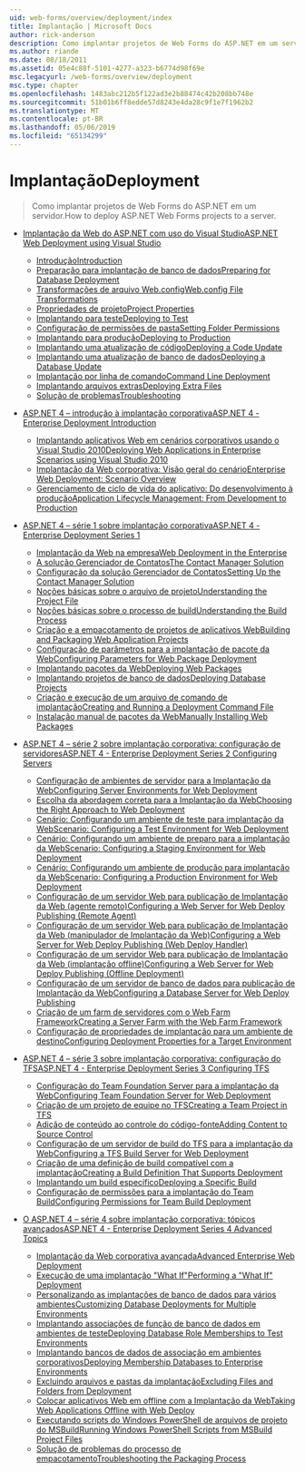 ```yaml
---
uid: web-forms/overview/deployment/index
title: Implantação | Microsoft Docs
author: rick-anderson
description: Como implantar projetos de Web Forms do ASP.NET em um servidor.
ms.author: riande
ms.date: 08/18/2011
ms.assetid: 05e4c88f-5101-4277-a323-b6774d98f69e
msc.legacyurl: /web-forms/overview/deployment
msc.type: chapter
ms.openlocfilehash: 1483abc212b5f122ad3e2b88474c42b208bb748e
ms.sourcegitcommit: 51b01b6ff8edde57d8243e4da28c9f1e7f1962b2
ms.translationtype: MT
ms.contentlocale: pt-BR
ms.lasthandoff: 05/06/2019
ms.locfileid: "65134299"
---
```

# <a name="deployment"></a><span data-ttu-id="aa658-103">Implantação</span><span class="sxs-lookup"><span data-stu-id="aa658-103">Deployment</span></span>

> <span data-ttu-id="aa658-104">Como implantar projetos de Web Forms do ASP.NET em um servidor.</span><span class="sxs-lookup"><span data-stu-id="aa658-104">How to deploy ASP.NET Web Forms projects to a server.</span></span>

- [<span data-ttu-id="aa658-105">Implantação da Web do ASP.NET com uso do Visual Studio</span><span class="sxs-lookup"><span data-stu-id="aa658-105">ASP.NET Web Deployment using Visual Studio</span></span>](visual-studio-web-deployment/index.md)

    - [<span data-ttu-id="aa658-106">Introdução</span><span class="sxs-lookup"><span data-stu-id="aa658-106">Introduction</span></span>](visual-studio-web-deployment/introduction.md)
    - [<span data-ttu-id="aa658-107">Preparação para implantação de banco de dados</span><span class="sxs-lookup"><span data-stu-id="aa658-107">Preparing for Database Deployment</span></span>](visual-studio-web-deployment/preparing-databases.md)
    - [<span data-ttu-id="aa658-108">Transformações de arquivo Web.config</span><span class="sxs-lookup"><span data-stu-id="aa658-108">Web.config File Transformations</span></span>](visual-studio-web-deployment/web-config-transformations.md)
    - [<span data-ttu-id="aa658-109">Propriedades de projeto</span><span class="sxs-lookup"><span data-stu-id="aa658-109">Project Properties</span></span>](visual-studio-web-deployment/project-properties.md)
    - [<span data-ttu-id="aa658-110">Implantando para teste</span><span class="sxs-lookup"><span data-stu-id="aa658-110">Deploying to Test</span></span>](visual-studio-web-deployment/deploying-to-iis.md)
    - [<span data-ttu-id="aa658-111">Configuração de permissões de pasta</span><span class="sxs-lookup"><span data-stu-id="aa658-111">Setting Folder Permissions</span></span>](visual-studio-web-deployment/setting-folder-permissions.md)
    - [<span data-ttu-id="aa658-112">Implantando para produção</span><span class="sxs-lookup"><span data-stu-id="aa658-112">Deploying to Production</span></span>](visual-studio-web-deployment/deploying-to-production.md)
    - [<span data-ttu-id="aa658-113">Implantando uma atualização de código</span><span class="sxs-lookup"><span data-stu-id="aa658-113">Deploying a Code Update</span></span>](visual-studio-web-deployment/deploying-a-code-update.md)
    - [<span data-ttu-id="aa658-114">Implantando uma atualização de banco de dados</span><span class="sxs-lookup"><span data-stu-id="aa658-114">Deploying a Database Update</span></span>](visual-studio-web-deployment/deploying-a-database-update.md)
    - [<span data-ttu-id="aa658-115">Implantação por linha de comando</span><span class="sxs-lookup"><span data-stu-id="aa658-115">Command Line Deployment</span></span>](visual-studio-web-deployment/command-line-deployment.md)
    - [<span data-ttu-id="aa658-116">Implantando arquivos extras</span><span class="sxs-lookup"><span data-stu-id="aa658-116">Deploying Extra Files</span></span>](visual-studio-web-deployment/deploying-extra-files.md)
    - [<span data-ttu-id="aa658-117">Solução de problemas</span><span class="sxs-lookup"><span data-stu-id="aa658-117">Troubleshooting</span></span>](visual-studio-web-deployment/troubleshooting.md)
- [<span data-ttu-id="aa658-118">ASP.NET 4 – introdução à implantação corporativa</span><span class="sxs-lookup"><span data-stu-id="aa658-118">ASP.NET 4 - Enterprise Deployment Introduction</span></span>](deploying-web-applications-in-enterprise-scenarios/index.md)

    - [<span data-ttu-id="aa658-119">Implantando aplicativos Web em cenários corporativos usando o Visual Studio 2010</span><span class="sxs-lookup"><span data-stu-id="aa658-119">Deploying Web Applications in Enterprise Scenarios using Visual Studio 2010</span></span>](deploying-web-applications-in-enterprise-scenarios/deploying-web-applications-in-enterprise-scenarios.md)
    - [<span data-ttu-id="aa658-120">Implantação da Web corporativa: Visão geral do cenário</span><span class="sxs-lookup"><span data-stu-id="aa658-120">Enterprise Web Deployment: Scenario Overview</span></span>](deploying-web-applications-in-enterprise-scenarios/enterprise-web-deployment-scenario-overview.md)
    - [<span data-ttu-id="aa658-121">Gerenciamento de ciclo de vida do aplicativo: Do desenvolvimento à produção</span><span class="sxs-lookup"><span data-stu-id="aa658-121">Application Lifecycle Management: From Development to Production</span></span>](deploying-web-applications-in-enterprise-scenarios/application-lifecycle-management-from-development-to-production.md)
- [<span data-ttu-id="aa658-122">ASP.NET 4 – série 1 sobre implantação corporativa</span><span class="sxs-lookup"><span data-stu-id="aa658-122">ASP.NET 4 - Enterprise Deployment Series 1</span></span>](web-deployment-in-the-enterprise/index.md)

    - [<span data-ttu-id="aa658-123">Implantação da Web na empresa</span><span class="sxs-lookup"><span data-stu-id="aa658-123">Web Deployment in the Enterprise</span></span>](web-deployment-in-the-enterprise/web-deployment-in-the-enterprise.md)
    - [<span data-ttu-id="aa658-124">A solução Gerenciador de Contatos</span><span class="sxs-lookup"><span data-stu-id="aa658-124">The Contact Manager Solution</span></span>](web-deployment-in-the-enterprise/the-contact-manager-solution.md)
    - [<span data-ttu-id="aa658-125">Configuração da solução Gerenciador de Contatos</span><span class="sxs-lookup"><span data-stu-id="aa658-125">Setting Up the Contact Manager Solution</span></span>](web-deployment-in-the-enterprise/setting-up-the-contact-manager-solution.md)
    - [<span data-ttu-id="aa658-126">Noções básicas sobre o arquivo de projeto</span><span class="sxs-lookup"><span data-stu-id="aa658-126">Understanding the Project File</span></span>](web-deployment-in-the-enterprise/understanding-the-project-file.md)
    - [<span data-ttu-id="aa658-127">Noções básicas sobre o processo de build</span><span class="sxs-lookup"><span data-stu-id="aa658-127">Understanding the Build Process</span></span>](web-deployment-in-the-enterprise/understanding-the-build-process.md)
    - [<span data-ttu-id="aa658-128">Criação e a empacotamento de projetos de aplicativos Web</span><span class="sxs-lookup"><span data-stu-id="aa658-128">Building and Packaging Web Application Projects</span></span>](web-deployment-in-the-enterprise/building-and-packaging-web-application-projects.md)
    - [<span data-ttu-id="aa658-129">Configuração de parâmetros para a implantação de pacote da Web</span><span class="sxs-lookup"><span data-stu-id="aa658-129">Configuring Parameters for Web Package Deployment</span></span>](web-deployment-in-the-enterprise/configuring-parameters-for-web-package-deployment.md)
    - [<span data-ttu-id="aa658-130">Implantando pacotes da Web</span><span class="sxs-lookup"><span data-stu-id="aa658-130">Deploying Web Packages</span></span>](web-deployment-in-the-enterprise/deploying-web-packages.md)
    - [<span data-ttu-id="aa658-131">Implantando projetos de banco de dados</span><span class="sxs-lookup"><span data-stu-id="aa658-131">Deploying Database Projects</span></span>](web-deployment-in-the-enterprise/deploying-database-projects.md)
    - [<span data-ttu-id="aa658-132">Criação e execução de um arquivo de comando de implantação</span><span class="sxs-lookup"><span data-stu-id="aa658-132">Creating and Running a Deployment Command File</span></span>](web-deployment-in-the-enterprise/creating-and-running-a-deployment-command-file.md)
    - [<span data-ttu-id="aa658-133">Instalação manual de pacotes da Web</span><span class="sxs-lookup"><span data-stu-id="aa658-133">Manually Installing Web Packages</span></span>](web-deployment-in-the-enterprise/manually-installing-web-packages.md)
- [<span data-ttu-id="aa658-134">ASP.NET 4 – série 2 sobre implantação corporativa: configuração de servidores</span><span class="sxs-lookup"><span data-stu-id="aa658-134">ASP.NET 4 - Enterprise Deployment Series 2 Configuring Servers</span></span>](configuring-server-environments-for-web-deployment/index.md)

    - [<span data-ttu-id="aa658-135">Configuração de ambientes de servidor para a Implantação da Web</span><span class="sxs-lookup"><span data-stu-id="aa658-135">Configuring Server Environments for Web Deployment</span></span>](configuring-server-environments-for-web-deployment/configuring-server-environments-for-web-deployment.md)
    - [<span data-ttu-id="aa658-136">Escolha da abordagem correta para a Implantação da Web</span><span class="sxs-lookup"><span data-stu-id="aa658-136">Choosing the Right Approach to Web Deployment</span></span>](configuring-server-environments-for-web-deployment/choosing-the-right-approach-to-web-deployment.md)
    - [<span data-ttu-id="aa658-137">Cenário: Configurando um ambiente de teste para implantação da Web</span><span class="sxs-lookup"><span data-stu-id="aa658-137">Scenario: Configuring a Test Environment for Web Deployment</span></span>](configuring-server-environments-for-web-deployment/scenario-configuring-a-test-environment-for-web-deployment.md)
    - [<span data-ttu-id="aa658-138">Cenário: Configurando um ambiente de preparo para a implantação da Web</span><span class="sxs-lookup"><span data-stu-id="aa658-138">Scenario: Configuring a Staging Environment for Web Deployment</span></span>](configuring-server-environments-for-web-deployment/scenario-configuring-a-staging-environment-for-web-deployment.md)
    - [<span data-ttu-id="aa658-139">Cenário: Configurando um ambiente de produção para implantação da Web</span><span class="sxs-lookup"><span data-stu-id="aa658-139">Scenario: Configuring a Production Environment for Web Deployment</span></span>](configuring-server-environments-for-web-deployment/scenario-configuring-a-production-environment-for-web-deployment.md)
    - [<span data-ttu-id="aa658-140">Configuração de um servidor Web para publicação de Implantação da Web (agente remoto)</span><span class="sxs-lookup"><span data-stu-id="aa658-140">Configuring a Web Server for Web Deploy Publishing (Remote Agent)</span></span>](configuring-server-environments-for-web-deployment/configuring-a-web-server-for-web-deploy-publishing-remote-agent.md)
    - [<span data-ttu-id="aa658-141">Configuração de um servidor Web para publicação de Implantação da Web (manipulador de Implantação da Web)</span><span class="sxs-lookup"><span data-stu-id="aa658-141">Configuring a Web Server for Web Deploy Publishing (Web Deploy Handler)</span></span>](configuring-server-environments-for-web-deployment/configuring-a-web-server-for-web-deploy-publishing-web-deploy-handler.md)
    - [<span data-ttu-id="aa658-142">Configuração de um servidor Web para publicação de Implantação da Web (implantação offline)</span><span class="sxs-lookup"><span data-stu-id="aa658-142">Configuring a Web Server for Web Deploy Publishing (Offline Deployment)</span></span>](configuring-server-environments-for-web-deployment/configuring-a-web-server-for-web-deploy-publishing-offline-deployment.md)
    - [<span data-ttu-id="aa658-143">Configuração de um servidor de banco de dados para publicação de Implantação da Web</span><span class="sxs-lookup"><span data-stu-id="aa658-143">Configuring a Database Server for Web Deploy Publishing</span></span>](configuring-server-environments-for-web-deployment/configuring-a-database-server-for-web-deploy-publishing.md)
    - [<span data-ttu-id="aa658-144">Criação de um farm de servidores com o Web Farm Framework</span><span class="sxs-lookup"><span data-stu-id="aa658-144">Creating a Server Farm with the Web Farm Framework</span></span>](configuring-server-environments-for-web-deployment/creating-a-server-farm-with-the-web-farm-framework.md)
    - [<span data-ttu-id="aa658-145">Configuração de propriedades de implantação para um ambiente de destino</span><span class="sxs-lookup"><span data-stu-id="aa658-145">Configuring Deployment Properties for a Target Environment</span></span>](configuring-server-environments-for-web-deployment/configuring-deployment-properties-for-a-target-environment.md)
- [<span data-ttu-id="aa658-146">ASP.NET 4 – série 3 sobre implantação corporativa: configuração do TFS</span><span class="sxs-lookup"><span data-stu-id="aa658-146">ASP.NET 4 - Enterprise Deployment Series 3 Configuring TFS</span></span>](configuring-team-foundation-server-for-web-deployment/index.md)

    - [<span data-ttu-id="aa658-147">Configuração do Team Foundation Server para a implantação da Web</span><span class="sxs-lookup"><span data-stu-id="aa658-147">Configuring Team Foundation Server for Web Deployment</span></span>](configuring-team-foundation-server-for-web-deployment/configuring-team-foundation-server-for-web-deployment.md)
    - [<span data-ttu-id="aa658-148">Criação de um projeto de equipe no TFS</span><span class="sxs-lookup"><span data-stu-id="aa658-148">Creating a Team Project in TFS</span></span>](configuring-team-foundation-server-for-web-deployment/creating-a-team-project-in-tfs.md)
    - [<span data-ttu-id="aa658-149">Adição de conteúdo ao controle do código-fonte</span><span class="sxs-lookup"><span data-stu-id="aa658-149">Adding Content to Source Control</span></span>](configuring-team-foundation-server-for-web-deployment/adding-content-to-source-control.md)
    - [<span data-ttu-id="aa658-150">Configuração de um servidor de build do TFS para a implantação da Web</span><span class="sxs-lookup"><span data-stu-id="aa658-150">Configuring a TFS Build Server for Web Deployment</span></span>](configuring-team-foundation-server-for-web-deployment/configuring-a-tfs-build-server-for-web-deployment.md)
    - [<span data-ttu-id="aa658-151">Criação de uma definição de build compatível com a implantação</span><span class="sxs-lookup"><span data-stu-id="aa658-151">Creating a Build Definition That Supports Deployment</span></span>](configuring-team-foundation-server-for-web-deployment/creating-a-build-definition-that-supports-deployment.md)
    - [<span data-ttu-id="aa658-152">Implantando um build específico</span><span class="sxs-lookup"><span data-stu-id="aa658-152">Deploying a Specific Build</span></span>](configuring-team-foundation-server-for-web-deployment/deploying-a-specific-build.md)
    - [<span data-ttu-id="aa658-153">Configuração de permissões para a implantação do Team Build</span><span class="sxs-lookup"><span data-stu-id="aa658-153">Configuring Permissions for Team Build Deployment</span></span>](configuring-team-foundation-server-for-web-deployment/configuring-permissions-for-team-build-deployment.md)
- [<span data-ttu-id="aa658-154">O ASP.NET 4 – série 4 sobre implantação corporativa: tópicos avançados</span><span class="sxs-lookup"><span data-stu-id="aa658-154">ASP.NET 4 - Enterprise Deployment Series 4 Advanced Topics</span></span>](advanced-enterprise-web-deployment/index.md)

    - [<span data-ttu-id="aa658-155">Implantação da Web corporativa avançada</span><span class="sxs-lookup"><span data-stu-id="aa658-155">Advanced Enterprise Web Deployment</span></span>](advanced-enterprise-web-deployment/advanced-enterprise-web-deployment.md)
    - [<span data-ttu-id="aa658-156">Execução de uma implantação "What If"</span><span class="sxs-lookup"><span data-stu-id="aa658-156">Performing a "What If" Deployment</span></span>](advanced-enterprise-web-deployment/performing-a-what-if-deployment.md)
    - [<span data-ttu-id="aa658-157">Personalizando as implantações de banco de dados para vários ambientes</span><span class="sxs-lookup"><span data-stu-id="aa658-157">Customizing Database Deployments for Multiple Environments</span></span>](advanced-enterprise-web-deployment/customizing-database-deployments-for-multiple-environments.md)
    - [<span data-ttu-id="aa658-158">Implantando associações de função de banco de dados em ambientes de teste</span><span class="sxs-lookup"><span data-stu-id="aa658-158">Deploying Database Role Memberships to Test Environments</span></span>](advanced-enterprise-web-deployment/deploying-database-role-memberships-to-test-environments.md)
    - [<span data-ttu-id="aa658-159">Implantando bancos de dados de associação em ambientes corporativos</span><span class="sxs-lookup"><span data-stu-id="aa658-159">Deploying Membership Databases to Enterprise Environments</span></span>](advanced-enterprise-web-deployment/deploying-membership-databases-to-enterprise-environments.md)
    - [<span data-ttu-id="aa658-160">Excluindo arquivos e pastas da implantação</span><span class="sxs-lookup"><span data-stu-id="aa658-160">Excluding Files and Folders from Deployment</span></span>](advanced-enterprise-web-deployment/excluding-files-and-folders-from-deployment.md)
    - [<span data-ttu-id="aa658-161">Colocar aplicativos Web em offline com a Implantação da Web</span><span class="sxs-lookup"><span data-stu-id="aa658-161">Taking Web Applications Offline with Web Deploy</span></span>](advanced-enterprise-web-deployment/taking-web-applications-offline-with-web-deploy.md)
    - [<span data-ttu-id="aa658-162">Executando scripts do Windows PowerShell de arquivos de projeto do MSBuild</span><span class="sxs-lookup"><span data-stu-id="aa658-162">Running Windows PowerShell Scripts from MSBuild Project Files</span></span>](advanced-enterprise-web-deployment/running-windows-powershell-scripts-from-msbuild-project-files.md)
    - [<span data-ttu-id="aa658-163">Solução de problemas do processo de empacotamento</span><span class="sxs-lookup"><span data-stu-id="aa658-163">Troubleshooting the Packaging Process</span></span>](advanced-enterprise-web-deployment/troubleshooting-the-packaging-process.md)
